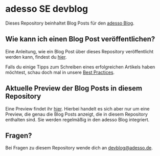 # adesso SE devblog

Dieses Repository beinhaltet Blog Posts für den [adesso Blog](https://blog.adesso.de/).

## Wie kann ich einen Blog Post veröffentlichen?
Eine Anleitung, wie ein Blog Post über dieses Repository veröffentlicht werden kann,
findest du [hier](examples/2017-08-10-blog-post-guide.md).

Falls du einige Tipps zum Schreiben eines erfolgreichen Artikels haben möchtest, schau doch mal in unsere [Best Practices](https://github.com/adessoAG/devblog/blob/master/examples/best-practices.md).

## Aktuelle Preview der Blog Posts in diesem Repository
Eine Preview findet ihr [hier](https://adesso-devblog-pr-preview.netlify.com). Hierbei handelt
es sich aber nur um eine Preview, die genau die Blog Posts anzeigt, die in diesem Repository
enthalten sind. Sie werden regelmäßig in den adesso Blog integriert.

## Fragen?
Bei Fragen zu diesem Repository wende dich an [devblog@adesso.de](mailto:devblog@adesso.de).
